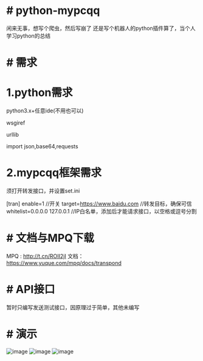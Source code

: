 # # python-mypcqq


闲来无事，想写个爬虫，然后写崩了 还是写个机器人的python插件算了，当个人学习python的总结


# # 需求
# 1.python需求
python3.x+任意ide(不用也可以)

wsgiref

urllib

import json,base64,requests

# 2.mypcqq框架需求
须打开转发接口，并设置set.ini

[tran]
enable=1															//开关
target=https://www.baidu.com					//转发目标，确保可信
whitelist=0.0.0.0 127.0.0.1						//IP白名单，添加后才能请求接口，以空格或逗号分割

# # 文档与MPQ下载
MPQ : http://t.cn/ROII2jI
文档：https://www.yuque.com/mpq/docs/transpond

# # API接口

暂时只编写发送测试接口，因原理过于简单，其他未编写

# # 演示
![image](https://github.com/snowyue/python-mypcqq/blob/master/%E8%B0%83%E8%AF%95%E6%88%AA%E5%9B%BE.png?raw=true)
![image](https://github.com/snowyue/python-mypcqq/blob/master/框架截图.png?raw=true)
![image](https://github.com/snowyue/python-mypcqq/blob/master/群截图.png?raw=true)
